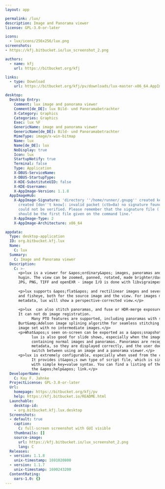 ```yaml
---
layout: app

permalink: /lux/
description: Image and Panorama viewer
license: GPL-3.0-or-later

icons:
  - lux/icons/256x256/lux.png
screenshots:
- https://kfj.bitbucket.io/lux_screenshot_2.png

authors:
  - name: kfj
    url: https://bitbucket.org/kfj

links:
  - type: Download
    url: https://bitbucket.org/kfj/pv/downloads/lux-master-x86_64.AppImage

desktop:
  Desktop Entry:
    Comment: lux image and panorama viewer
    Comment[de_DE]: lux Bild- und Panoramabetrachter
    X-Category: Graphics
    Categories: Graphics
    Exec: lux %F
    GenericName: image and panorama viewer
    GenericName[de_DE]: Bild- und Panoramabetrachter
    MimeType: image/x-win-bitmap
    Name: lux
    Name[de_DE]: lux
    NoDisplay: true
    Icon: lux
    StartupNotify: true
    Terminal: false
    Type: Application
    X-DBUS-ServiceName: 
    X-DBUS-StartupType: 
    X-KDE-SubstituteUID: false
    X-KDE-Username: 
    X-AppImage-Version: 1.1.8
  AppImageHub:
    X-AppImage-Signature: 'directory ''/home/runner/.gnupg'' created keybox ''/home/runner/.gnupg/pubring.kbx''
      created [don''t know]: invalid packet (ctb=0a) no signature found the signature
      could not be verified. Please remember that the signature file (.sig or .asc)
      should be the first file given on the command line.'
    X-AppImage-Type: 2
    X-AppImage-Architecture: x86_64

appdata:
  Type: desktop-application
  ID: org.bitbucket.kfj.lux
  Name:
    C: lux
  Summary:
    C: Image and Panorama viewer
  Description:
    C: >-
      <p>lux is a viewer for &apos;ordinary&apos; images, panoramas and panorama specifications in PTO format, made by, e.g.,
      hugin. The view can be zoomed, panned, rotated, made brighter/darker etc. It supports a wide range of image formats, like
      JPG, PNG, TIFF and openEXR - image I/O is done with libvigraimpex.</p>
  
      <p>lux supports &apos;flat&apos; and rectilinear images and several panoramic projections: spherical, cylindrical, stereographic,
      and fisheye, both for the source image and the view. For images made with a camera or smartphone which have appropriate
      metadata, lux will show a perspective-corrected view.</p>
  
      <p>lux  can also stitch panoramas, and fuse or HDR-merge exposure brackets specified in a PTO file made with, e.g., hugin.
      It can not do image registration.
            Many PTO features are supported, including panoramas with stacks. lux provides it&apos;s own implementation of the
      Burt&amp;Adelson image splining algorithm for seamless stitching and exposure fusion, working directly from the source
      image set with no intermediate images.</p>
      <p>What&apos;s seen on-screen can be exported as a &apos;snapshot&apos;.
            lux is also good for slide shows, especially when the image set is a mixed bunch,
            containing normal images and panoramas. Panoramas are recognized by their
            metadata, so they are displayed correctly, and the user does not have to
            switch between using an image and a panorama viewer.</p>
      <p>lux is extremely configurable, especially when used from the command line.
            It provides it&apos;s own type of script file, which is similar to ini files,
            with simple key=value syntax. You can find a listing of the options via
            the &apos;help&apos; link.</p>
  DeveloperName:
    C: Kay F. Jahnke
  ProjectLicense: GPL-3.0-or-later
  Url:
    homepage: https://bitbucket.org/kfj/pv
    help: https://kfj.bitbucket.io/README.html
  Launchable:
    desktop-id:
    - org.bitbucket.kfj.lux.desktop
  Screenshots:
  - default: true
    caption:
      C: full-screen screenshot with GUI visible
    thumbnails: []
    source-image:
      url: https://kfj.bitbucket.io/lux_screenshot_2.png
      lang: C
  Releases:
  - version: 1.1.8
    unix-timestamp: 1691020800
  - version: 1.1.7
    unix-timestamp: 1690243200
  ContentRating:
    oars-1.0: {}
---
```


